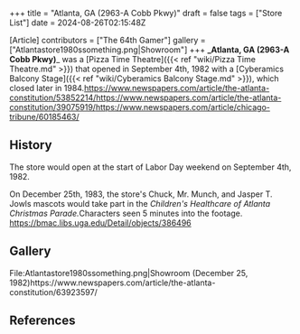 +++
title = "Atlanta, GA (2963-A Cobb Pkwy)"
draft = false
tags = ["Store List"]
date = 2024-08-26T02:15:48Z

[Article]
contributors = ["The 64th Gamer"]
gallery = ["Atlantastore1980ssomething.png|Showroom"]
+++
**_Atlanta, GA (2963-A Cobb Pkwy)**_ was a [Pizza Time Theatre]({{< ref "wiki/Pizza Time Theatre.md" >}}) that opened in September 4th, 1982 with a [Cyberamics Balcony Stage]({{< ref "wiki/Cyberamics Balcony Stage.md" >}}), which closed later in 1984.<ref>https://www.newspapers.com/article/the-atlanta-constitution/53852214/</ref><ref name=':0'>https://www.newspapers.com/article/the-atlanta-constitution/39075919/</ref><ref>https://www.newspapers.com/article/chicago-tribune/60185463/</ref>

## History ##
The store would open at the start of Labor Day weekend on September 4th, 1982.<ref name=':0' />

On December 25th, 1983, the store's Chuck, Mr. Munch, and Jasper T. Jowls mascots would take part in the _Children's Healthcare of Atlanta Christmas Parade._<ref>Characters seen 5 minutes into the footage. https://bmac.libs.uga.edu/Detail/objects/386496</ref>

## Gallery ##
<gallery>
File:Atlantastore1980ssomething.png|Showroom (December 25, 1982)<ref>https://www.newspapers.com/article/the-atlanta-constitution/63923597/</ref>
</gallery>

## References ##